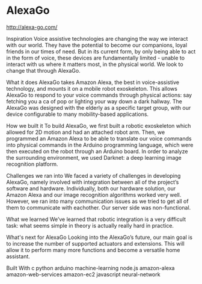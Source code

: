 # AlexaGo
http://alexa-go.com/

Inspiration
Voice assistive technologies are changing the way we interact with our world. They have the potential to become our companions, loyal friends in our times of need. But in its current form, by only being able to act in the form of voice, these devices are fundamentally limited - unable to interact with us where it matters most, in the physical world. We look to change that through AlexaGo.

What it does
AlexaGo takes Amazon Alexa, the best in voice-assistive technology, and mounts it on a mobile robot exoskeleton. This allows AlexaGo to respond to your voice commands through physical actions: say fetching you a ca of pop or lighting your way down a dark hallway. The AlexaGo was designed with the elderly as a specific target group, with our device configurable to many mobility-based applications.

How we built it
To build AlexaGo, we first built a robotic exoskeleton which allowed for 2D motion and had an attached robot arm. Then, we programmed an Amazon Alexa to be able to translate our voice commands into physical commands in the Arduino programming language, which were then executed on the robot through an Arduino board. In order to analyze the surrounding environment, we used Darknet: a deep learning image recognition platform.

Challenges we ran into
We faced a variety of challenges in developing AlexaGo, namely involved with integration between all of the project’s software and hardware. Individually, both our hardware solution, our Amazon Alexa and our image recognition algorithms worked very well. However, we ran into many communication issues as we tried to get all of them to communicate with eachother. Our server side was non-functional.

What we learned
We’ve learned that robotic integration is a very difficult task: what seems simple in theory is actually really hard in practice.

What's next for AlexaGo
Looking into the AlexaGo’s future, our main goal is to increase the number of supported actuators and extensions. This will allow it to perform many more functions and become a versatile home assistant.

Built With
c
python
arduino
machine-learning
node.js
amazon-alexa
amazon-web-services
amazon-ec2
javascript
neural-network
